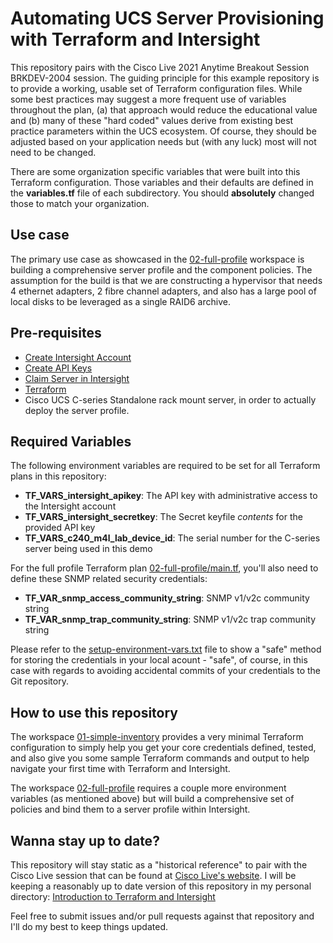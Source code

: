 # Automating UCS Server Provisioning with Terraform and Intersight

This repository pairs with the Cisco Live 2021 Anytime Breakout Session BRKDEV-2004 session.
The guiding principle for this example repository is to provide a working, usable set of
Terraform configuration files.  While some best practices may suggest a more frequent use of
variables throughout the plan, (a) that approach would reduce the educational value and
(b) many of these "hard coded" values derive from existing best practice parameters within
the UCS ecosystem.  Of course, they should be adjusted based on your application needs but
(with any luck) most will not need to be changed.

There are some organization specific variables that were built into this Terraform configuration.
Those variables and their defaults are defined in the **variables.tf** file of each subdirectory.
You should **absolutely** changed those to match your organization.

## Use case

The primary use case as showcased in the [02-full-profile](02-full-profile/README.md) workspace
is building a comprehensive server profile and the component policies.  The assumption for the
build is that we are constructing a hypervisor that needs 4 ethernet adapters, 2 fibre channel
adapters, and also has a large pool of local disks to be leveraged as a single RAID6 archive.

## Pre-requisites

- [Create Intersight Account](https://intersight.com/help/getting_started#create_a_cisco_intersight_account)
- [Create API Keys](https://intersight.com/help/features#api_keys)
- [Claim Server in Intersight](https://intersight.com/help/getting_started#target_claim)
- [Terraform](https://www.terraform.io/downloads.html)
- Cisco UCS C-series Standalone rack mount server, in order to actually deploy the server profile.

## Required Variables

The following environment variables are required to be set for all Terraform
plans in this repository:

- **TF_VARS_intersight_apikey**: The API key with administrative access to the Intersight account
- **TF_VARS_intersight_secretkey**: The Secret keyfile *contents* for the provided API key
- **TF_VARS_c240_m4l_lab_device_id**: The serial number for the C-series server being used in this demo

For the full profile Terraform plan [02-full-profile/main.tf](./02-full-profile/main.tf), you'll
also need to define these SNMP related security credentials:

- **TF_VAR_snmp_access_community_string**: SNMP v1/v2c community string
- **TF_VAR_snmp_trap_community_string**: SNMP v1/v2c trap community string

Please refer to the [setup-environment-vars.txt](./setup-environment-vars.txt) file to show a "safe" method for storing the
credentials in your local acount - "safe", of course, in this case with regards to avoiding accidental
commits of your credentials to the Git repository.

## How to use this repository

The workspace [01-simple-inventory](./01-simple-inventory/README.md) provides a very minimal
Terraform configuration to simply help you get your core credentials defined, tested, and
also give you some sample Terraform commands and output to help navigate your first time
with Terraform and Intersight.

The workspace [02-full-profile](./02-full-profile/README.md) requires a couple more environment
variables (as mentioned above) but will build a comprehensive set of policies and bind them
to a server profile within Intersight.

## Wanna stay up to date?

This repository will stay static as a "historical reference" to pair with the Cisco Live session
that can be found at [Cisco Live's website](https://ciscolive.com). I will be keeping a reasonably
up to date version of this repository in my personal directory:
[Introduction to Terraform and Intersight](https://github.com/gve-vse-tim/intro-to-terraform-and-intersight)

Feel free to submit issues and/or pull requests against that repository and I'll do my best to
keep things updated.
